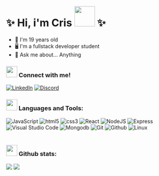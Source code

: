 # ✨ Hi, i'm Cris <img width="55px" src="https://github.githubassets.com/images/mona-whisper.gif"> ✨ 
- 🌱 I'm 19 years old
- 🖥️ I'm a fullstack developer student
- 💬 Ask me about... Anything

### <img width="30px" src="https://64.media.tumblr.com/tumblr_mauahoh5NA1rfjowdo1_250.gifv"/> Connect with me!
 
  [![LinkedIn](https://img.shields.io/badge/LinkedIn-0077B5?style=for-the-badge&logo=linkedin&logoColor=white)](https://www.linkedin.com/in/crixstn/)
  [![Discord](https://img.shields.io/badge/Discord-7289DA?style=for-the-badge&logo=discord&logoColor=white)]()

### <img width="30px" src="https://64.media.tumblr.com/48f60a0f26ac9c2d0abae4e05059780e/tumblr_mfyx66vIWj1rfjowdo1_250.gifv"/> Languages and Tools:
<div>
  <img alt="JavaScript" src="https://img.shields.io/badge/JavaScript-F7DF1E?style=for-the-badge&logo=javascript&logoColor=black" />
  <img alt="html5" src="https://img.shields.io/badge/HTML5-E34F26?style=for-the-badge&logo=html5&logoColor=white" />
  <img alt="css3" src="https://img.shields.io/badge/CSS3-1572B6?style=for-the-badge&logo=css3&logoColor=white" />
  <img alt="React" src="https://img.shields.io/badge/React-20232A?style=for-the-badge&logo=react&logoColor=61DAFB" />
  <img alt="NodeJS" src="https://img.shields.io/badge/Node.js-43853D?style=for-the-badge&logo=node.js&logoColor=white" />
  <img alt="Express" src="https://img.shields.io/badge/Express.js-404D59?style=for-the-badge" />
  <img alt="Visual Studio Code" src="https://img.shields.io/badge/Visual_Studio_Code-0078D4?style=for-the-badge&logo=visual%20studio%20code&logoColor=white" />
   <img alt="Mongodb" src="https://img.shields.io/badge/MongoDB-4EA94B?style=for-the-badge&logo=mongodb&logoColor=white" />
  <img alt="Git" src="https://img.shields.io/badge/GIT-E44C30?style=for-the-badge&logo=git&logoColor=white" />
  <img alt="Github" src="https://img.shields.io/badge/GitHub-100000?style=for-the-badge&logo=github&logoColor=white" />
  <img alt="Linux" src="https://img.shields.io/badge/Linux-FCC624?style=for-the-badge&logo=linux&logoColor=black" />
<div>
</br>

### <img width="30px" src="https://github.githubassets.com/images/mona-loading-default.gif"/> Github stats:
<img src="https://github-readme-stats.vercel.app/api?username=crixstn&show_icons=true&include_all_commits=true&count_private=true&theme=transparent&&hide_border=true"/>
<img src="https://github-readme-stats.vercel.app/api/top-langs/?username=crixstn&layout=compact&langs_count=7&theme=transparent&&hide_border=true"/>

